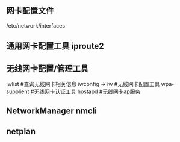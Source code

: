 ## 网卡配置文件
/etc/network/interfaces
## 通用网卡配置工具 iproute2

## 无线网卡配置/管理工具
iwlist                  #查询无线网卡相关信息
iwconfig -> iw          #无线网卡配置工具
wpa-supplient           #无线网卡认证工具
hostapd                 #无线网卡ap服务

## NetworkManager nmcli

## netplan
